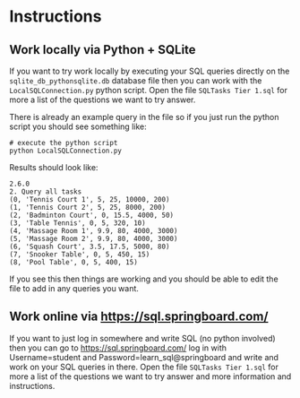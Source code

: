 # Instructions

## Work locally via Python + SQLite

If you want to try work locally by executing your SQL queries directly on the `sqlite_db_pythonsqlite.db` database file then you can work with the `LocalSQLConnection.py` python script. Open the file `SQLTasks Tier 1.sql` for more a list of the questions we want to try answer.

There is already an example query in the file so if you just run the python script you should see something like:

```
# execute the python script
python LocalSQLConnection.py
```

Results should look like:
```
2.6.0
2. Query all tasks
(0, 'Tennis Court 1', 5, 25, 10000, 200)
(1, 'Tennis Court 2', 5, 25, 8000, 200)
(2, 'Badminton Court', 0, 15.5, 4000, 50)
(3, 'Table Tennis', 0, 5, 320, 10)
(4, 'Massage Room 1', 9.9, 80, 4000, 3000)
(5, 'Massage Room 2', 9.9, 80, 4000, 3000)
(6, 'Squash Court', 3.5, 17.5, 5000, 80)
(7, 'Snooker Table', 0, 5, 450, 15)
(8, 'Pool Table', 0, 5, 400, 15)
```

If you see this then things are working and you should be able to edit the file to add in any queries you want. 

## Work online via https://sql.springboard.com/

If you want to just log in somewhere and write SQL (no python involved) then you can go to https://sql.springboard.com/ log in with Username=student and Password=learn_sql@springboard and write and work on your SQL queries in there. Open the file `SQLTasks Tier 1.sql` for more a list of the questions we want to try answer and more information and instructions.